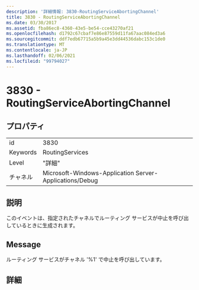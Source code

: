 ```yaml
---
description: '詳細情報: 3830-RoutingServiceAbortingChannel'
title: 3830 - RoutingServiceAbortingChannel
ms.date: 03/30/2017
ms.assetid: fba86ec8-4360-43e5-be54-cce43270af21
ms.openlocfilehash: d1792c67cbaf7e86e87559d11fa67aac084ed3a6
ms.sourcegitcommit: ddf7edb67715a5b9a45e3dd44536dabc153c1de0
ms.translationtype: MT
ms.contentlocale: ja-JP
ms.lasthandoff: 02/06/2021
ms.locfileid: "99794027"
---
```

# <a name="3830---routingserviceabortingchannel"></a>3830 - RoutingServiceAbortingChannel

## <a name="properties"></a>プロパティ  
  
|||  
|-|-|  
|id|3830|  
|Keywords|RoutingServices|  
|Level|"詳細"|  
|チャネル|Microsoft-Windows-Application Server-Applications/Debug|  
  
## <a name="description"></a>説明  

 このイベントは、指定されたチャネルでルーティング サービスが中止を呼び出しているときに生成されます。  
  
## <a name="message"></a>Message  

 ルーティング サービスがチャネル '%1' で中止を呼び出しています。  
  
## <a name="details"></a>詳細

